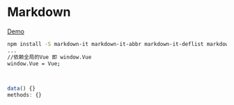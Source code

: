 # Markdown

[Demo](https://shonesinglone.github.io/my-lib/#/PageImgViewer)

```bash
npm install -S markdown-it markdown-it-abbr markdown-it-deflist markdown-it-emoji markdown-it-footnote markdown-it-ins markdown-it-katex markdown-it-mark markdown-it-sub markdown-it-sup markdown-it-task-lists markdown-it-toc-and-anchor
...
//依赖全局的Vue 即 window.Vue
window.Vue = Vue;
```

```html
    
```

```js
data() {}
methods: {}

```
